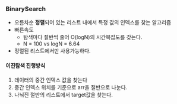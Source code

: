 ### BinarySearch

- 오름차순 **정렬**되어 있는 리스트 내에서 특정 값의 인덱스를 찾는 알고리즘
- 빠른속도
  - 탐색마다 절반씩 줄어 O(logN)의 시간복잡도를 갖는다.
  - N = 100  vs logN = 6.64
- 정렬된 리스트에서만 사용가능하다.

#### 이진탐색 진행방식
1. 데이터의 중간 인덱스 값을 찾는다
2. 중간 인덱스 위치를 기준으로 arr을 절반으로 나눈다.
3. 나눠진 절반의 리스트에서 target값을 찾는다.
